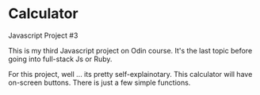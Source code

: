 # Calculator
Javascript Project #3

This is my third Javascript project on Odin course. It's the last topic before going into full-stack Js or Ruby.

For this project, well ... its pretty self-explainotary. 
This calculator will have on-screen buttons. 
There is just a few simple functions.